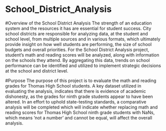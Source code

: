 # School_District_Analysis

#Overview of the School District Analysis
The strength of an education system and the resources it has are essential for student success. City school districts are responsible for analyzing data, at the student and school level, from multiple sources and in various formats, which ultimately provide insight on how well students are performing, the size of school budgets and overall priorities. For the School District Analysis project, student’s math and reading scores will be analyzed, along with information on the schools they attend. By aggregating this data, trends on school performance can be identified and utilized to implement strategic decisions at the school and district level.

#Purpose
The purpose of this project is to evaluate the math and reading grades for Thomas High School students. A key dataset utilized in evaluating the analysis, indicates that there is evidence of academic dishonesty, as the grades for ninth grade students appear to have been altered. In an effort to uphold state-testing standards, a comparative analysis will be completed which will indicate whether replacing math and reading scores for Thomas High School ninth grade students with NaNs, which means ‘not a number’ and cannot be equal, will affect the overall analysis.
